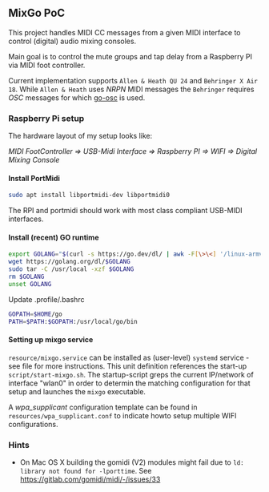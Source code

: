 ## MixGo PoC

This project handles MIDI CC messages from a given MIDI interface to control (digital) audio mixing consoles.

Main goal is to control the mute groups and tap delay from a Raspberry PI via MIDI foot controller.

Current implementation supports `Allen & Heath QU 24` and `Behringer X Air 18`. While `Allen & Heath` uses *NRPN* MIDI messages the `Behringer` requires *OSC* messages for which [go-osc](https://github.com/hypebeast/go-osc) is used.

### Raspberry Pi setup

The hardware layout of my setup looks like:

*_MIDI FootController => USB-Midi Interface => Raspberry PI => WIFI => Digital Mixing Console_*

#### Install PortMidi

```bash
sudo apt install libportmidi-dev libportmidi0
```
The RPI and portmidi should work with most class compliant USB-MIDI interfaces.

#### Install (recent) GO runtime

```bash
export GOLANG="$(curl -s https://go.dev/dl/ | awk -F[\>\<] '/linux-armv6l/ && !/beta/ {print $5;exit}')"
wget https://golang.org/dl/$GOLANG
sudo tar -C /usr/local -xzf $GOLANG
rm $GOLANG
unset GOLANG
```

Update .profile/.bashrc

```bash
GOPATH=$HOME/go
PATH=$PATH:$GOPATH:/usr/local/go/bin
```

#### Setting up mixgo service

`resource/mixgo.service` can be installed as (user-level) `systemd` service - see file for more instructions. This unit definition references the start-up `script/start-mixgo.sh`. The startup-script greps the current IP/network of interface "wlan0" in order to determin the matching configuration for that setup and launches the `mixgo` executable.

A _wpa_supplicant_ configuration template can be found in `resources/wpa_supplicant.conf` to indicate howto setup multiple WIFI configurations.


### Hints

-   On Mac OS X building the gomidi (V2) modules might fail due to `ld: library not found for -lporttime`. See <https://gitlab.com/gomidi/midi/-/issues/33>
